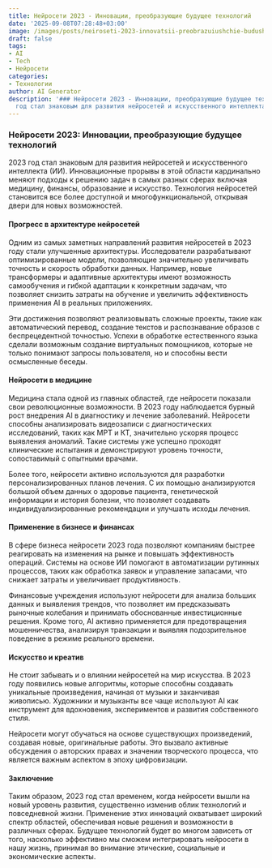 ```yaml
---
title: Нейросети 2023 - Инновации, преобразующие будущее технологий
date: '2025-09-08T07:28:48+03:00'
image: /images/posts/neiroseti-2023-innovatsii-preobrazuiushchie-budushchee-tekhnologii.svg
draft: false
tags:
- AI
- Tech
- Нейросети
categories:
- Технологии
author: AI Generator
description: '### Нейросети 2023 - Инновации, преобразующие будущее технологий  2023
  год стал знаковым для развития нейросетей и искусственного интеллекта (ИИ). Инно...'
---
```


### Нейросети 2023: Инновации, преобразующие будущее технологий

2023 год стал знаковым для развития нейросетей и искусственного интеллекта (ИИ). Инновационные прорывы в этой области кардинально меняют подходы к решению задач в самых разных сферах включая медицину, финансы, образование и искусство. Технология нейросетей становится все более доступной и многофункциональной, открывая двери для новых возможностей.

#### Прогресс в архитектуре нейросетей

Одним из самых заметных направлений развития нейросетей в 2023 году стали улучшенные архитектуры. Исследователи разрабатывают оптимизированные модели, позволяющие значительно увеличивать точность и скорость обработки данных. Например, новые трансформеры и адаптивные архитектуры имеют возможность самообучения и гибкой адаптации к конкретным задачам, что позволяет снизить затраты на обучение и увеличить эффективность применения AI в реальных приложениях.

Эти достижения позволяют реализовывать сложные проекты, такие как автоматический перевод, создание текстов и распознавание образов с беспрецедентной точностью. Успехи в обработке естественного языка сделали возможным создание виртуальных помощников, которые не только понимают запросы пользователя, но и способны вести осмысленные беседы.

#### Нейросети в медицине

Медицина стала одной из главных областей, где нейросети показали свои революционные возможности. В 2023 году наблюдается бурный рост внедрения AI в диагностику и лечение заболеваний. Нейросети способны анализировать видеозаписи с диагностических исследований, таких как МРТ и КТ, значительно ускоряя процесс выявления аномалий. Такие системы уже успешно проходят клинические испытания и демонстрируют уровень точности, сопоставимый с опытными врачами.

Более того, нейросети активно используются для разработки персонализированных планов лечения. С их помощью анализируются большой объем данных о здоровье пациента, генетической информации и история болезни, что позволяет создавать индивидуализированные рекомендации и улучшать исходы лечения.

#### Применение в бизнесе и финансах

В сфере бизнеса нейросети 2023 года позволяют компаниям быстрее реагировать на изменения на рынке и повышать эффективность операций. Системы на основе ИИ помогают в автоматизации рутинных процессов, таких как обработка заявок и управление запасами, что снижает затраты и увеличивает продуктивность.

Финансовые учреждения используют нейросети для анализа больших данных и выявления трендов, что позволяет им предсказывать рыночные колебания и принимать обоснованные инвестиционные решения. Кроме того, AI активно применяется для предотвращения мошенничества, анализируя транзакции и выявляя подозрительное поведение в режиме реального времени.

#### Искусство и креатив

Не стоит забывать и о влиянии нейросетей на мир искусства. В 2023 году появились новые алгоритмы, которые способны создавать уникальные произведения, начиная от музыки и заканчивая живописью. Художники и музыканты все чаще используют AI как инструмент для вдохновения, экспериментов и развития собственного стиля.

Нейросети могут обучаться на основе существующих произведений, создавая новые, оригинальные работы. Это вызвало активные обсуждения о авторских правах и значении творческого процесса, что является важным аспектом в эпоху цифровизации.

#### Заключение

Таким образом, 2023 год стал временем, когда нейросети вышли на новый уровень развития, существенно изменив облик технологий и повседневной жизни. Применение этих инноваций охватывает широкий спектр областей, обеспечивая новые решения и возможности в различных сферах. Будущее технологий будет во многом зависеть от того, насколько эффективно мы сможем интегрировать нейросети в нашу жизнь, принимая во внимание этические, социальные и экономические аспекты.
